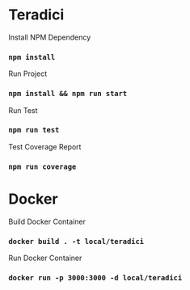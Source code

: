 # Teradici

Install NPM Dependency

### `npm install`

Run Project

### `npm install && npm run start`

Run Test

### `npm run test`

Test Coverage Report

### `npm run coverage`

# Docker

Build Docker Container

### `docker build . -t local/teradici`

Run Docker Container

### `docker run -p 3000:3000 -d local/teradici`
